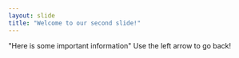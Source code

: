 ```yaml
---
layout: slide
title: "Welcome to our second slide!"
---
```

"Here is some important information"
Use the left arrow to go back!

